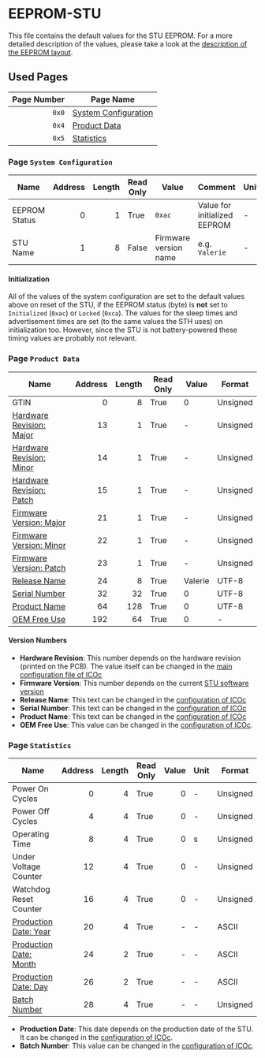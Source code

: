 # EEPROM-STU

This file contains the default values for the STU EEPROM. For a more detailed description of the values, please take a look at the [description of the EEPROM layout](EEPROM.md).

## Used Pages

| Page Number | Page Name                                          |
| ----------: | -------------------------------------------------- |
|       `0x0` | [System Configuration](#page:system-configuration) |
|       `0x4` | [Product Data](#page:product-data)                 |
|       `0x5` | [Statistics](#page:statistics)                     |

### Page `System Configuration`

| Name          | Address | Length | Read Only | Value                 | Comment                      | Unit | Format |
| ------------- | ------: | -----: | --------- | --------------------- | ---------------------------- | ---- | ------ |
| EEPROM Status |       0 |      1 | True      | `0xac`                | Value for initialized EEPROM | -    |        |
| STU Name      |       1 |      8 | False     | Firmware version name | e.g. `Valerie`               | -    | UTF-8  |

#### Initialization

All of the values of the system configuration are set to the default values above on reset of the STU, if the EEPROM status (byte) is **not** set to `Initialized` (`0xac`) or `Locked` (`0xca`). The values for the sleep times and advertisement times are set (to the same values the STH uses) on initialization too. However, since the STU is not battery-powered these timing values are probably not relevant.

<a name="page:product-data"></a>

### Page `Product Data`

| Name                                                 | Address | Length | Read Only | Value   | Format   |
| ---------------------------------------------------- | ------: | -----: | --------- | ------- | -------- |
| GTIN                                                 |       0 |      8 | True      | 0       | Unsigned |
| [Hardware Revision: Major](#value:hardware-revision) |      13 |      1 | True      | -       | Unsigned |
| [Hardware Revision: Minor](#value:hardware-revision) |      14 |      1 | True      | -       | Unsigned |
| [Hardware Revision: Patch](#value:hardware-revision) |      15 |      1 | True      | -       | Unsigned |
| [Firmware Version: Major](#value:firmware-version)   |      21 |      1 | True      | -       | Unsigned |
| [Firmware Version: Minor](#value:firmware-version)   |      22 |      1 | True      | -       | Unsigned |
| [Firmware Version: Patch](#value:firmware-version)   |      23 |      1 | True      | -       | Unsigned |
| [Release Name](#value:release-name)                  |      24 |      8 | True      | Valerie | UTF-8    |
| [Serial Number](#value:serial-number)                |      32 |     32 | True      | 0       | UTF-8    |
| [Product Name](#value:product-name)                  |      64 |    128 | True      | 0       | UTF-8    |
| [OEM Free Use](#value:oem-free-use)                  |     192 |     64 | True      | 0       | -        |

#### Version Numbers

- <a name="value:hardware-revision"></a> **Hardware Revision**: This number depends on the hardware revision (printed on the PCB). The value itself can be changed in the [main configuration file of ICOc][config]
- <a name="value:firmware-version"></a> **Firmware Version**: This number depends on the current [STU software version](https://github.com/MyTooliT/STU/releases)
- <a name="value:release-name"></a> **Release Name**: This text can be changed in the [configuration of ICOc][config]
- <a name="value:serial-number"></a> **Serial Number**: This text can be changed in the [configuration of ICOc][config]
- <a name="value:product-name"></a> **Product Name**: This text can be changed in the [configuration of ICOc][config]
- <a name="value:oem-free-use"></a> **OEM Free Use**: This value can be changed in the [configuration of ICOc][config].

[config]: https://github.com/MyTooliT/ICOc/blob/master/Configuration/config.yaml

<a name="page:statistics"></a>

### Page `Statistics`

| Name                                             | Address | Length | Read Only | Value | Unit | Format   |
| ------------------------------------------------ | ------: | -----: | --------- | ----: | ---- | -------- |
| Power On Cycles                                  |       0 |      4 | True      |     0 | -    | Unsigned |
| Power Off Cycles                                 |       4 |      4 | True      |     0 | -    | Unsigned |
| Operating Time                                   |       8 |      4 | True      |     0 | s    | Unsigned |
| Under Voltage Counter                            |      12 |      4 | True      |     0 | -    | Unsigned |
| Watchdog Reset Counter                           |      16 |      4 | True      |     0 | -    | Unsigned |
| [Production Date: Year](#value:production-date)  |      20 |      4 | True      |     - | -    | ASCII    |
| [Production Date: Month](#value:production-date) |      24 |      2 | True      |     - | -    | ASCII    |
| [Production Date: Day](#value:production-date)   |      26 |      2 | True      |     - | -    | ASCII    |
| [Batch Number](#value:batch-number)              |      28 |      4 | True      |     - | -    | Unsigned |

- <a name="value:production-date">**Production Date**:</a> This date depends on the production date of the STU. It can be changed in the [configuration of ICOc][config].
- <a name="value:batch-number">**Batch Number**:</a> This value can be changed in the [configuration of ICOc][config].
